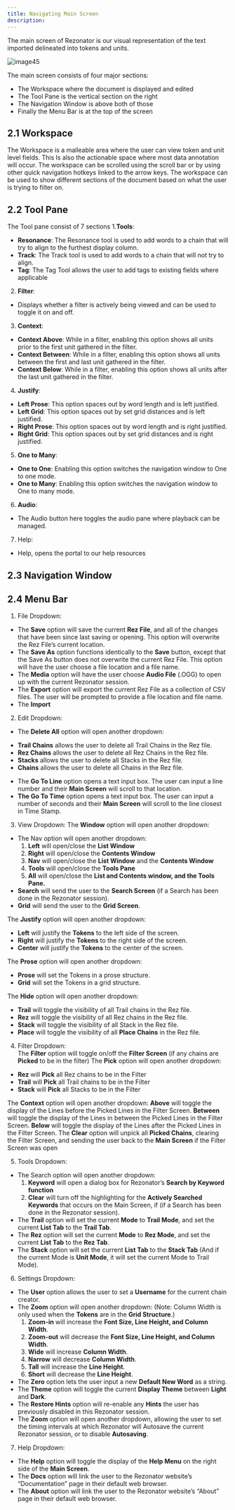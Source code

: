 ```yaml
---
title: Navigating Main Screen
description: 
---
```

The main screen of Rezonator is our visual representation of the text imported delineated into tokens and units. 

![image45](https://user-images.githubusercontent.com/34769184/132994278-f4c43f7d-36f2-4c4b-a626-cf16ab463f9e.png)

The main screen consists of four major sections:
  * The Workspace where the document is displayed and edited
  * The Tool Pane is the vertical section on the right
  * The Navigation Window is above both of those
  * Finally the Menu Bar is at the top of the screen


## 2.1 Workspace 

The Workspace is a malleable area where the user can view token and unit level fields. This Is also the actionable space where most data annotation will occur. The workspace can be scrolled using the scroll bar or by using other quick navigation hotkeys linked to the arrow keys. The workspace can be used to show different sections of the document based on what the user is trying to filter on.

## 2.2 Tool Pane

The Tool pane consist of 7 sections
1.**Tools**:
   + **Resonance**: The Resonance tool is used to add words to a chain that will try to align to the furthest display column.
   + **Track**: The Track tool is used to add words to a chain that will not try to align.
   + **Tag**: The Tag Tool allows the user to add tags to existing fields where applicable
2. **Filter**:
 + Displays whether a filter is actively being viewed and can be used to toggle it on and off.
3. **Context**:
 + **Context Above**: While in a filter, enabling this option shows all units prior to the first unit gathered in the filter.
 + **Context Between**: While in a filter, enabling this option shows all units between the first and last unit gathered in the filter.
 + **Context Below**: While in a filter, enabling this option shows all units after the last unit gathered in the filter.
4. **Justify**:
 + **Left Prose**: This option spaces out by word length and is left justified.
 + **Left Grid**: This option spaces out by set grid distances and is left justified.
 + **Right Prose**: This option spaces out by word length and is right justified.
 + **Right Grid**: This option spaces out by set grid distances and is right justified.
5. **One to Many**:
 + **One to One**: Enabling this option switches the navigation window to One to one mode.
 + **One to Many**: Enabling this option switches the navigation window to One to many mode.
6. **Audio**:
 + The Audio button here toggles the audio pane where playback can be managed.
7. Help:
 + Help, opens the portal to our help resources

## 2.3	Navigation Window 

## 2.4	Menu Bar 

1. File Dropdown:
 * The **Save** option will save the current **Rez File**, and all of the changes that have been since last saving or opening. This option will overwrite the Rez File’s current location.
 * The **Save As** option functions identically to the **Save** button, except that the Save As button does not overwrite the current Rez File. This option will have the user choose a file location and a file name.
 * The **Media** option will have the user choose **Audio File** (.OGG) to open up with the current Rezonator session.
 * The **Export** option will export the current Rez File as a collection of CSV files. The user will be prompted to provide a file location and file name.
 * The **Import**
2. Edit Dropdown:
 + The **Delete All** option will open another dropdown:
  - **Trail Chains** allows the user to delete all Trail Chains in the Rez file.
  - **Rez Chains** allows the user to delete all Rez Chains in the Rez file.
  - **Stacks** allows the user to delete all Stacks in the Rez file.
  - **Chains** allows the user to delete all Chains in the Rez file.
+ The **Go To Line** option opens a text input box. The user can input a line number and their **Main Screen** will scroll to that location.
+ **The Go To Time** option opens a text input box. The user can input a number of seconds and their **Main Screen** will scroll to the line closest in Time Stamp.
3. View Dropdown:
The **Window** option will open another dropdown:
 * The Nav option will open another dropdown:
   1. **Left** will open/close the **List Window**
   2. **Right** will open/close the **Contents Window**
   3. **Nav** will open/close the **List Window** and the **Contents Window**
   4. **Tools** will open/close the **Tools Pane**
   5. **All** will open/close the **List and Contents window, and the Tools Pane.**
 * **Search** will send the user to the **Search Screen** (if a Search has been done in the Rezonator session).
 * **Grid** will send the user to the **Grid Screen**.

The **Justify** option will open another dropdown:
 * **Left** will justify the **Tokens** to the left side of the screen.
 * **Right** will justify the **Tokens** to the right side of the screen.
 * **Center** will justify the **Tokens** to the center of the screen.

The **Prose** option will open another dropdown:
 * **Prose** will set the Tokens in a prose structure.
 * **Grid** will set the Tokens in a grid structure.

The **Hide** option will open another dropdown:
 * **Trail** will toggle the visibility of all Trail chains in the Rez file.
 * **Rez** will toggle the visibility of all Rez chains in the Rez file.
 * **Stack** will toggle the visibility of all Stack in the Rez file.
 * **Place** will toggle the visibility of all **Place Chains** in the Rez file.

4. Filter Dropdown:        
The **Filter** option will toggle on/off the **Filter Screen** (if any chains are **Picked** to be in the filter)
The **Pick** option will open another dropdown:
 * **Rez** will **Pick** all Rez chains to be in the Filter
 * **Trail** will **Pick** all Trail chains to be in the Filter
 * **Stack** will **Pick** all Stacks to be in the Filter

The **Context** option will open another dropdown:
 **Above** will toggle the display of the Lines before the Picked Lines in the Filter Screen.
 **Between** will toggle the display of the Lines in between the Picked Lines in the Filter Screen.
 **Below** will toggle the display of the Lines after the Picked Lines in the Filter Screen.
The **Clear** option will unpick all **Picked Chains**, clearing the Filter Screen, and sending the user back to the **Main Screen** if the Filter Screen was open

5. Tools Dropdown:
* The Search option will open another dropdown:
  1. **Keyword** will open a dialog box for Rezonator’s **Search by Keyword function**
  2. **Clear** will turn off the highlighting for the **Actively Searched Keywords** that occurs on the Main Screen, if (if a Search has been done in the Rezonator session).
* The **Trail** option will set the current **Mode** to **Trail Mode**, and set the current **List Tab** to the **Trail Tab**.
* The **Rez** option will set the current **Mode** to **Rez Mode**,  and set the current **List Tab** to the **Rez Tab**.
* The **Stack** option will set the current **List Tab** to the **Stack Tab** (And if the current Mode is **Unit Mode**, it will set the current Mode to Trail Mode).
6. Settings Dropdown:
* The **User** option allows the user to set a **Username** for the current chain creator.
* The **Zoom** option will open another dropdown: (Note: Column Width is only used when the **Tokens** are in the **Grid Structure**.)
  1. **Zoom-in** will increase the **Font Size, Line Height, and Column Width**.
  2. **Zoom-out** will decrease the **Font Size, Line Height, and Column Width**.
  3. **Wide** will increase **Column Width**.
  4. **Narrow** will decrease **Column Width**.
  5. **Tall** will increase the **Line Height**.
  6. **Short** will decrease the **Line Height**.
* The **Zero** option lets the user input a new **Default New Word** as a string.
* The **Theme** option will toggle the current **Display Theme** between **Light** and **Dark**.
* The **Restore Hints** option will re-enable any **Hints** the user has previously disabled in this Rezonator session.
* The **Zoom** option will open another dropdown, allowing the user to set the timing intervals at which Rezonator will Autosave the current Rezonator session, or to disable **Autosaving**.
7. Help Dropdown:
* The **Help** option will toggle the display of the **Help Menu** on the right side of the **Main Screen**.
* The **Docs** option will link the user to the Rezonator website’s “Documentation” page in their default web browser.
* The **About** option will link the user to the Rezonator website’s “About” page in their default web browser.

